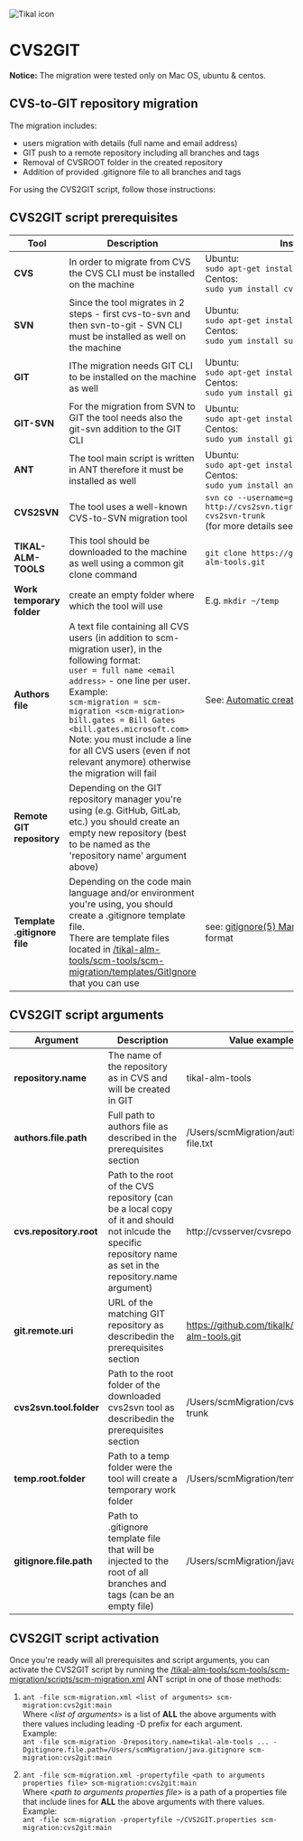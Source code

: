 ![Tikal icon](http://tikalk.com/sites/all/themes/sasson/tikal/logo.png)
# CVS2GIT
**Notice:** The migration were tested only on Mac OS, ubuntu & centos.

## CVS-to-GIT repository migration

The migration includes:

* users migration with details (full name and email address)
* GIT push to a remote repository including all branches and tags
* Removal of CVSROOT folder in the created repository
* Addition of provided .gitignore file to all branches and tags

For using the CVS2GIT script, follow those instructions:

## CVS2GIT script prerequisites

**Tool** | **Description** | **Installation**
------------ | ------------- | ------------
**CVS** | In order to migrate from CVS the CVS CLI must be installed on the machine | Ubuntu:<br/>```sudo apt-get install cvs```<br/>Centos:<br/>```sudo yum install cvs```
**SVN** | Since the tool migrates in 2 steps - first cvs-to-svn and then svn-to-git - SVN CLI must be installed as well on the machine | Ubuntu:<br/>```sudo apt-get install subversion```<br/>Centos:<br/>```sudo yum install subversion```
**GIT** | IThe migration needs GIT CLI to be installed on the machine as well | Ubuntu:<br/>```sudo apt-get install git```<br/>Centos:<br/>```sudo yum install git```
**GIT-SVN** | For the migration from SVN to GIT the tool needs also the git-svn addition to the GIT CLI | Ubuntu:<br/>```sudo apt-get install git-svn```<br/>Centos:<br/>```sudo yum install git-svn```
**ANT** | The tool main script is written in ANT therefore it must be installed as well | Ubuntu:<br/>```sudo apt-get install ant```<br/>Centos:<br/>```sudo yum install ant```
**CVS2SVN** | The tool uses a well-known CVS-to-SVN migration tool | ```svn co --username=guest --password="" http://cvs2svn.tigris.org/svn/cvs2svn/trunk cvs2svn-trunk```<br/>(for more details see [cvs2svn Documentation](http://cvs2svn.tigris.org/cvs2svn.html))
**TIKAL-ALM-TOOLS** | This tool should be downloaded to the machine as well using a common git clone command | ```git clone https://github.com/tikalk/tikal-alm-tools.git```
**Work temporary folder** | create an empty folder where which the tool will use |  E.g. ```mkdir ~/temp```
**Authors file** | A text file containing all CVS users (in addition to scm-migration user), in the following format:<br/>```user = full name <email address>``` - one line per user.<br/>Example:<br/>```scm-migration = scm-migration <scm-migration>```<br/>```bill.gates = Bill Gates <bill.gates.microsoft.com>```<br/>Note: you must include a line for all CVS users (even if not relevant anymore) otherwise the migration will fail | See: [Automatic creation of CVS authors file](https://github.com/tikalk/tikal-alm-tools/tree/master/scm-tools/scm-migration/manual/CVS2AUTHORS) 
**Remote GIT repository** | Depending on the GIT repository manager you're using (e.g. GitHub, GitLab, etc.) you should create an empty new repository (best to be named as the 'repository name' argument above)
**Template .gitignore file** | Depending on the code main language and/or environment you're using, you should create a .gitignore template file.<br/>There are template files located in [/tikal-alm-tools/scm-tools/scm-migration/templates/GitIgnore](https://github.com/tikalk/tikal-alm-tools/tree/master/scm-tools/scm-migration/templates/GitIgnore) that you can use| see: [gitignore(5) Manual Page](http://git-scm.com/docs/gitignore) for .gitignore format |
## CVS2GIT script arguments
**Argument** | **Description** | **Value example**
------------ | ------------- | ------------
**repository.name** | The name of the repository as in CVS and will be created in GIT | tikal-alm-tools
**authors.file.path** | Full path to authors file as described in the prerequisites section | /Users/scmMigration/authors-file.txt
**cvs.repository.root** | Path to the root of the CVS repository (can be a local copy of it and should not inlcude the specific repository name as set in the repository.name argument) | http://cvsserver/cvsrepo
**git.remote.uri** | URL of the matching GIT repository as describedin the prerequisites section | https://github.com/tikalk/tikal-alm-tools.git
**cvs2svn.tool.folder** | Path to the root folder of the downloaded cvs2svn tool as describedin the prerequisites section | /Users/scmMigration/cvs2svn-trunk
**temp.root.folder** | Path to a temp folder were the tool will create a temporary work folder | /Users/scmMigration/temp
**gitignore.file.path** | Path to .gitignore template file that will be injected to the root of all branches and tags (can be an empty file) | /Users/scmMigration/java.gitignore

## CVS2GIT script activation
Once you're ready will all prerequisites and script arguments, you can activate the CVS2GIT script by running the [/tikal-alm-tools/scm-tools/scm-migration/scripts/scm-migration.xml](https://github.com/tikalk/tikal-alm-tools/blob/master/scm-tools/scm-migration/scripts/scm-migration.xml) ANT script in one of those methods:

1. ```ant -file scm-migration.xml <list of arguments> scm-migration:cvs2git:main```<br/>Where <*list of arguments*> is a list of **ALL** the above arguments with there values including leading -D prefix for each argument.<br/>Example:<br/>```ant -file scm-migration -Drepository.name=tikal-alm-tools ... -Dgitignore.file.path=/Users/scmMigration/java.gitignore scm-migration:cvs2git:main```

2. ```ant -file scm-migration.xml -propertyfile <path to arguments properties file> scm-migration:cvs2git:main```<br/>Where <*path to arguments properties file*> is a path of a properties file that include lines for **ALL** the above arguments with there values.<br/>Example:<br/>```ant -file scm-migration -propertyfile ~/CVS2GIT.properties scm-migration:cvs2git:main```
 

 
